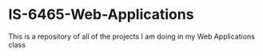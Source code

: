 # IS-6465-Web-Applications
This is a repository of all of the projects I am doing in my Web Applications class

